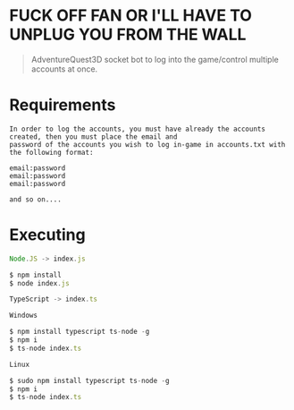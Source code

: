 # FUCK OFF FAN  OR I'LL HAVE TO UNPLUG YOU FROM THE WALL

> AdventureQuest3D socket bot to log into the game/control multiple accounts at once.

# Requirements
```
In order to log the accounts, you must have already the accounts created, then you must place the email and 
password of the accounts you wish to log in-game in accounts.txt with the following format:

email:password
email:password
email:password

and so on....
```

# Executing
```js
Node.JS -> index.js

$ npm install
$ node index.js
```
```ts
TypeScript -> index.ts

Windows

$ npm install typescript ts-node -g
$ npm i
$ ts-node index.ts

Linux

$ sudo npm install typescript ts-node -g
$ npm i
$ ts-node index.ts
```

